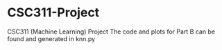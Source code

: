 # CSC311-Project
CSC311 (Machine Learning) Project
The code and plots for Part B can be found and generated in knn.py
